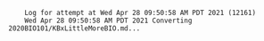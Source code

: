         Log for attempt at Wed Apr 28 09:50:58 AM PDT 2021 (12161)
        Wed Apr 28 09:50:58 AM PDT 2021 Converting 2020BIO101/KBxLittleMoreBIO.md...
